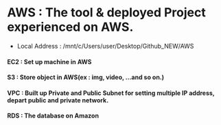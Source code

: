 # AWS : The tool & deployed Project experienced on AWS.

- Local Address : /mnt/c/Users/user/Desktop/Github_NEW/AWS

#### EC2 : Set up machine in AWS <br>

#### S3 : Store object in AWS(ex : img, video, ...and so on.)

#### VPC : Built up Private and Public Subnet for setting multiple IP address, depart public and private network.

#### RDS : The database on Amazon
